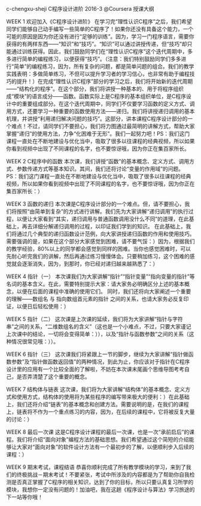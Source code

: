 c-chengxu-sheji C程序设计进阶  2016-3 @Coursera
授课大纲

WEEK 1
欢迎加入《C程序设计进阶》
在学习完“理性认识C程序”之后，我们希望同学们能够自己动手编写一些简单的C程序了！如果你还没有具备这个能力，一个可能的原因是因为你还没有进行“足够的训练”。因为，学习一门程序语言，需要你获得的有两样东西——“知识”和“技巧”。“知识”可以通过讲授传递，但“技巧”却只能通过训练获得。因此，我们鼓励同学们在“理性认识C程序”这个迭代周期中，多多进行简单的编程练习，以便获得“技巧”。（注意：我们特别鼓励同学们多多进行“简单”的编程练习，因为，所有复杂的问题，都是简单问题的组合。我们的教学实践表明：多做简单练习，不但可以提升学习者的学习信心，也非常有助于编程技巧的提升！）在完成“理性认识C程序”部分的学习之后，我们将开始新的迭代周期——“结构化的程序”。在这个部分，我们将讲授一种基本的、用于将程序组织成“模块”的语言成分——函数。函数实际上是C程序的基本组织单位，是C程序设计中的重要组成部分。在这个迭代周期中，同学们不仅要学习函数的定义方式、调用方式，还要学习一种重要的函数使用方法——递归。我们将讲授递归调用的基本机理，并讲授“利用递归解决问题的技巧”。这部分，讲本课程C程序设计部分的一个难点！不过，请同学们不要担心，我们将力图通过最简明的讲解方式，帮助大家掌握“递归”的使用方法，力争“化困难于无形”。我们一起努力吧！PS：我们这门课程一直处在不断地建设与优化当中，吸取了很多以往课程的经典视频，所以如果你看到视频中出现了不同课程的名字，也不要惊讶哦，因为你正在集百家所长。

WEEK 2
C程序中的函数
本次课，我们讲授“函数”的基本概念、定义方式、调用方式、参数传递方式等基本知识。其间，我们还将讨论“变量的作用域”的问题。PS：我们这门课程一直处在不断地建设与优化当中，吸取了很多以往课程的经典视频，所以如果你看到视频中出现了不同课程的名字，也不要惊讶哦，因为你正在集百家所长：） 

WEEK 3
函数的递归
本次课是C程序设计部分的一个难点。但，请不要担心，我们将按照“由简单到复杂”的方式进行讲解。我们先为大家讲解“递归调用”的执行过程，以便让大家看到“其实，递归调用与普通函数调用没什么不同”的道理，在此基础上，再去详细分解递归调用的过程，以印证我们学到的知识。
在此基础上，我们将通过几个典型的递归函数设计范例，向大家讲授递归函数的作用和使用技巧。
需要强调的是，如果在这个部分大家感觉到困难，请不要气馁：）因为，根据我们的教学经验，80%以上的同学都会感觉到同样的困难。当你也感觉困难时，可以先耐心听完我们的讲解，然后再通过练习慢慢体会。只要稍加练习，这个困难的感觉就会逐渐消失，因为，到那时，你已经对递归越来越熟悉了：）

WEEK 4
指针（一）
本次课我们为大家讲解“指针”“指针变量”“指向变量的指针”等名词的基本含义。在此，需要特别提示大家：请大家务必明确区分上述的基本概念，以便在后面的课程中准确的使用它们。
同时，我们还将向大家阐述一个重要的理解——数组名 与 指向数组首元素的指针
之间的关系，也请大家务必反复印证，以便日后轻松使用：） 

WEEK 5
指针（二）
这次课是上次课的延续，我们将为大家讲解“指针与字符串”之间的关系，“二维数组名的含义”（这也是一个小难点，不过，只要大家谨记上次课中的结论，一切将会变得简单：）），以及“指针与函数参数”之间的关系（这种情况很常见哦：））。  

WEEK 6
指针（三）
这次课我们将紧跟上一节的脚步，继续为大家讲解“指针做函数参数”及“指针做函数返回值”的两种情况，到此为止，你应该对于指针在C程序设计里的应用有一个比较全面的了解啦，不妨在本次课末尾画个思维导图考考自己，是否弄清楚了这个重要的概念。 

WEEK 7
结构体与链表
这次课，我们将为大家讲解“结构体”的基本概念、定义方式和使用方式，结构体的使用将为某些程序的编写带来极大的便利：）在此基础上，我们还将介绍“链表”的基本概念和创建方法。需要说明的是，在我们的课程上，链表将不作为一个重点练习的内容，因为，在后续的课程中，它将被反复大量的讨论：）  

WEEK 8
最后一次课
这是C程序设计课程的最后一次课，也是一次“承前启后”的课程。我们将介绍“面向对象”编程方法的基础思想。我们希望通过这个简短的介绍能够让大家对“面向对象”的软件设计方法有一个最初步的了解，以便顺利步入后续的课程：）  

WEEK 9
期末考试，课程结语
恭喜你顺利完成了所有教学模块的学习，来到了我们的终极挑战－期末考试！不要紧张，考试中所涉及的内容都是为了帮助你自我检测是否真正掌握了C程序的相关知识，达到了你的目标，所以只要认真复习所学的模块，我想你一定没有问题的！加油吧，我在这趟《程序设计与算法》学习旅途的下一站等你哦！ 
